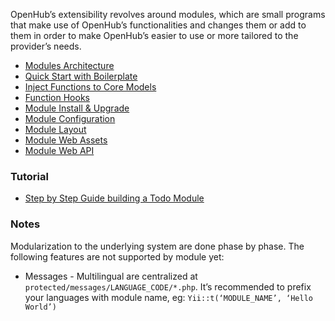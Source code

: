 OpenHub’s extensibility revolves around modules, which are small programs that make use of OpenHub’s functionalities and changes them or add to them in order to make OpenHub’s easier to use or more tailored to the provider’s needs.

* [Modules Architecture](Modules-Architecture)
* [Quick Start with Boilerplate](Quick-Start-with-Boilerplate)
* [Inject Functions to Core Models](Inject-Functions-to-Core-Models)
* [Function Hooks](Module-Function-Hooks)
* [Module Install & Upgrade](Module-Install-&-Upgrade)
* [Module Configuration](Module-Config)
* [Module Layout](Module-Layout)
* [Module Web Assets](Module-Web-Assets)
* [Module Web API](Module-Web-API)

### Tutorial
* [Step by Step Guide building a Todo Module](Step-by-step-Todo-module)

### Notes
Modularization to the underlying system are done phase by phase. The following features are not supported by module yet:

  * Messages - Multilingual are centralized at `protected/messages/LANGUAGE_CODE/*.php`. It’s recommended to prefix your languages with module name, eg: `Yii::t(‘MODULE_NAME’, ‘Hello World’)`
